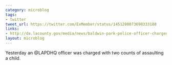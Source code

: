 ```yaml
---
category: microblog
tags:
- twitter
tweet_url: https://twitter.com/ExMember/status/1451200073690333188
links:
- http://da.lacounty.gov/media/news/baldwin-park-police-officer-charged-duty-assault
layout: microblog
---
```

Yesterday an @LAPDHQ officer was charged with two counts of assaulting a child.
